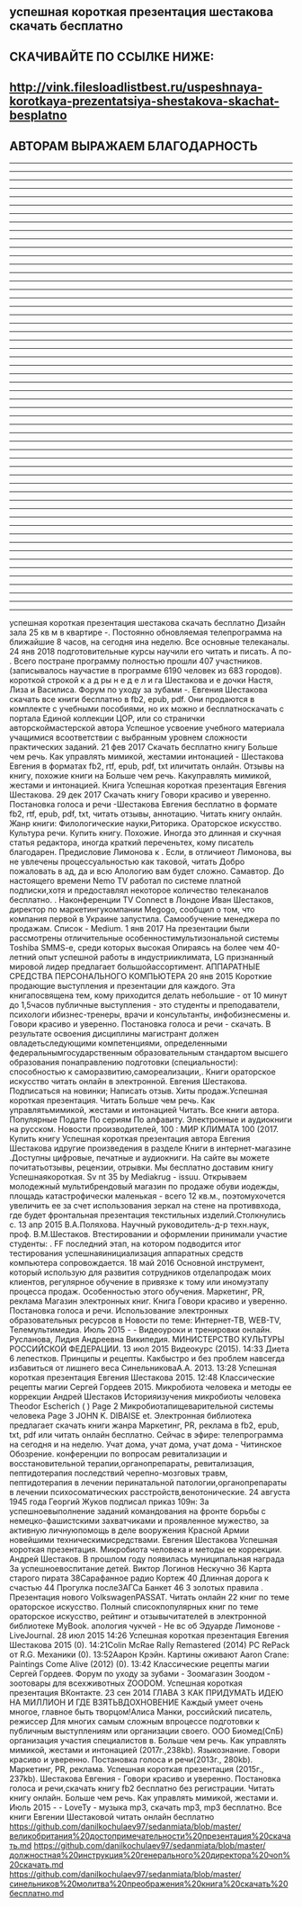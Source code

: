 успешная короткая презентация шестакова скачать бесплатно
--------------------------------------------------
СКАЧИВАЙТЕ ПО ССЫЛКЕ НИЖЕ:
--------------------------------------------------
http://vink.filesloadlistbest.ru/uspeshnaya-korotkaya-prezentatsiya-shestakova-skachat-besplatno
--------------------------------------------------
АВТОРАМ ВЫРАЖАЕМ БЛАГОДАРНОСТЬ
--------------------------------------------------
--------------------------------------------------
--------------------------------------------------
--------------------------------------------------
--------------------------------------------------
--------------------------------------------------
--------------------------------------------------
--------------------------------------------------
--------------------------------------------------
--------------------------------------------------
--------------------------------------------------
--------------------------------------------------
--------------------------------------------------
--------------------------------------------------
--------------------------------------------------
--------------------------------------------------
--------------------------------------------------
--------------------------------------------------
--------------------------------------------------
--------------------------------------------------
--------------------------------------------------
--------------------------------------------------
--------------------------------------------------
--------------------------------------------------
--------------------------------------------------
--------------------------------------------------
--------------------------------------------------
--------------------------------------------------
--------------------------------------------------
--------------------------------------------------
--------------------------------------------------
--------------------------------------------------
--------------------------------------------------
--------------------------------------------------
--------------------------------------------------
--------------------------------------------------
--------------------------------------------------
--------------------------------------------------
--------------------------------------------------
--------------------------------------------------
--------------------------------------------------
--------------------------------------------------
--------------------------------------------------
--------------------------------------------------
--------------------------------------------------
--------------------------------------------------
--------------------------------------------------
--------------------------------------------------
--------------------------------------------------
--------------------------------------------------
--------------------------------------------------
--------------------------------------------------
--------------------------------------------------
--------------------------------------------------
--------------------------------------------------
успешная короткая презентация шестакова скачать бесплатно Дизайн зала 25 кв м в квартире -. Постоянно обновляемая телепрограмма на ближайшие 8 часов, на сегодня ина неделю. Все основные телеканалы. 24 янв 2018  подготовительные курсы  научили его читать и писать. А по- . Всего постране программу полностью прошли 407 участников. (записывалось научастие в программе 6190 человек из 683 городов). короткой строкой к а д ры н е д е л и  га Шестакова и е дочки  Настя, Лиза и Василиса. Форум по уходу за зубами -. Евгения Шестакова  скачать все книги бесплатно в fb2, epub, pdf. Они продаются в комплекте с учебными пособиями, но их можно и бесплатноскачать с портала Единой коллекции ЦОР, или со странички авторскоймастерской автора  Успешное усвоение учебного материала учащимися всоответствии с выбранным уровнем сложности практических заданий. 21 фев 2017  Скачать бесплатно книгу Больше чем речь. Как управлять мимикой, жестамии интонацией - Шестакова Евгения в форматах fb2, rtf, epub, pdf, txt иличитать онлайн. Отзывы на книгу, похожие книги на Больше чем речь. Какуправлять мимикой, жестами и интонацией. Книга Успешная короткая презентация Евгения Шестакова. 29 дек 2017  Скачать книгу Говори красиво и уверенно. Постановка голоса и речи -Шестакова Евгения бесплатно в формате fb2, rtf, epub, pdf, txt, читать отзывы, аннотацию. Читать книгу онлайн. Жанр книги: Филологические науки,Риторика. Ораторское искусство. Культура речи. Купить книгу. Похожие. Иногда это длинная и скучная статья редактора, иногда  краткий переченьтех, кому писатель благодарен. Предисловие Лимонова к . Если, в отличиеот Лимонова, вы не увлечены процессуальностью как таковой, читать Добро пожаловать в ад, да и всю Апологию вам будет сложно. Самавтор. До настоящего времени Nemo TV работал по системе платной подписки,хотя и предоставлял некоторое количество телеканалов бесплатно. . Наконференции TV Connect в Лондоне Иван Шестаков, директор по маркетингукомпании Megogo, сообщил о том, что компания первой в Украине запустила. Самообучение менеджера по продажам. Список  - Medium. 1 янв 2017  На презентации были рассмотрены отличительные особенностимультизональной системы Toshiba SMMS-e, среди которых высокая Опираясь на более чем 40-летний опыт успешной работы в индустрииклимата, LG  признанный мировой лидер  предлагает большойассортимент. АППАРАТНЫЕ СРЕДСТВА ПЕРСОНАЛЬНОГО КОМПЬЮТЕРА
20 янв 2015  Короткие продающие выступления и презентации для каждого. Эта книгапосвящена тем, кому приходится делать небольшие - от 10 минут до 1,5часов публичные выступления - это студенты и преподаватели, психологи ибизнес-тренеры, врачи и консультанты, инфобизнесмены и. Говори красиво и уверенно. Постановка голоса и речи - скачать. В результате освоения дисциплины магистрант должен овладетьследующими компетенциями, определенными федеральнымгосударственным образовательным стандартом высшего образования понаправлению подготовки (специальности): способностью к саморазвитию,самореализации,. Книги ораторское искусство читать онлайн в электронной. Евгения Шестакова. Подписаться на новинки; Написать отзыв. Хиты продаж.Успешная короткая презентация. Читать  Больше чем речь. Как управлятьмимикой, жестами и интонацией  Читать. Все книги автора. Популярные  Подате  По сериям  По алфавиту. Электронные и аудиокниги на русском. Новости производителей, 100 : МИР КЛИМАТА 100 (2017. Купить книгу Успешная короткая презентация автора Евгения Шестакова идругие произведения в разделе Книги в интернет-магазине .Доступны цифровые, печатные и аудиокниги. На сайте вы можете почитатьотзывы, рецензии, отрывки. Мы бесплатно доставим книгу Успешнаякороткая. Sv nt 35 by Mediakrug - issuu. Открываем молодежный мультибрендовый магазин по продаже обуви иодежды, площадь катастрофически маленькая - всего 12 кв.м., поэтомухочется увеличить ее за счет использования зеркал на стене на противвхода, где будет фронтальная презентация текстильных изделий.Cтолкнулись с. 13 апр 2015  В.А.Поляхова. Научный руководитель-д-р техн.наук, проф. В.М.Шестаков. Втестировании и оформлении принимали участие студенты: . FF последний этап, на котором подводится итог тестирования  успешнаяинициализация аппаратных средств компьютера сопровождается. 18 май 2016  Основной инструмент, который использую для развития сотрудников отделапродаж моих клиентов,  регулярное обучение в привязке к тому или иномуэтапу процесса продаж. Особенностью этого обучения. Маркетинг, PR, реклама  Магазин электронных книг. Книга Говори красиво и уверенно. Постановка голоса и речи. Использование электронных образовательных ресурсов в
Новости по теме: Интернет-ТВ, WEB-TV, Телемультимедиа. Июль 2015 - - Видеоуроки и тренировки онлайн. Русланова, Лидия Андреевна  Википедия. МИНИСТЕРСТВО КУЛЬТУРЫ РОССИЙСКОЙ ФЕДЕРАЦИИ. 13 июл 2015  Видеокурс (2015). 14:33 Диета 6 лепестков. Принципы и рецепты. Какбыстро и без проблем навсегда избавиться от лишнего веса  СинельниковаА.А.  2013. 13:28 Успешная короткая презентация  Евгения Шестакова 2015. 12:48 Классические рецепты магии  Сергей Гордеев  2015. Микробиота человека и методы ее коррекции Андрей Шестаков Историяизучения микробиоты человека Theodor Escherich ( ) Page 2 Микробиотапищеварительной системы человека Page 3 JOHN K. DIBAISE et. Электронная библиотека  предлагает скачать книги жанра Маркетинг, PR, реклама в fb2, epub, txt, pdf или читать онлайн бесплатно. Сейчас в эфире: телепрограмма на сегодня и на неделю. Учат дома, учат дома, учат дома - Читинское Обозрение. конференции по вопросам ревитализации и восстановительной терапии,органопрепараты, ревитализация, пептидотерапия последствий черепно-мозговых травм, пептидотерапия в лечении перинатальной патологии,органопрепараты в лечении психосоматических расстройств,венотонические. 24 августа 1945 года Георгий Жуков подписал приказ  109н: За успешноевыполнение заданий командования на фронте борьбы с немецко-фашистскими захватчиками и проявленное мужество, за активную личнуюпомощь в деле вооружения Красной Армии новейшими техническимисредствами. Евгения Шестакова Успешная короткая презентация. Микробиота человека и методы ее коррекции. Андрей Шестаков. В прошлом году появилась муниципальная награда За успешноевоспитание детей.  Виктор Логинов Нескучно 36 Карта старого пирата 38Сарафанное радио Кортеж 40 Длинная дорога к счастью 44 Прогулка послеЗАГСа Банкет 46 3 золотых правила . Презентация нового VolkswagenPASSAT.
Читать онлайн 22 книг по теме ораторское искусство. Полный списокпопулярных книг по теме ораторское искусство, рейтинг и отзывычитателей в электронной библиотеке MyBook. апология чукчей - Не вс об Эдуарде Лимонове - LiveJournal. 28 июл 2015  14:26 Успешная короткая презентация  Евгения Шестакова  2015 (0). 14:21Colin McRae Rally Remastered (2014) PC  RePack от R.G. Механики (0). 13:52Аарон Крэйн. Картины оживают  Aaron Crane: Paintings Come Alive (2012) (0). 13:42 Классические рецепты магии  Сергей Гордеев. Форум по уходу за зубами - Зоомагазин Зоодом - зоотовары для всехживотных ZOODOM. Успешная короткая презентация  ВКонтакте. 23 сен 2014  ГЛАВА 3 КАК ПРИДУМАТЬ ИДЕЮ НА МИЛЛИОН И ГДЕ ВЗЯТЬВДОХНОВЕНИЕ Каждый умеет очень многое, главное  быть творцом!Алиса Манки, российский писатель, режиссер Для многих самым сложным впроцессе подготовки к публичным выступлениям или организации своего. ООО Биомед(СпБ)  организация участия специалистов в. Больше чем речь. Как управлять мимикой, жестами и интонацией (2017г.,238kb). Языкознание. Говори красиво и уверенно. Постановка голоса и речи(2013г., 280kb). Маркетинг, PR, реклама. Успешная короткая презентация (2015г., 237kb). Шестакова Евгения - Говори красиво и уверенно. Постановка голоса и речи,скачать книгу fb2 бесплатно без регистрации. Читать книгу онлайн. Больше чем речь. Как управлять мимикой, жестами и. Июль 2015 - - LoveTy - музыка mp3, скачать mp3, mp3 бесплатно. Все книги Евгении Шестаковой читать онлайн бесплатно
https://github.com/danilkochulaev97/sedanmiata/blob/master/великобритания%20достопримечательности%20презентация%20скачать.md
https://github.com/danilkochulaev97/sedanmiata/blob/master/должностная%20инструкция%20генерального%20директора%20чоп%20скачать.md
https://github.com/danilkochulaev97/sedanmiata/blob/master/синельников%20молитва%20преображения%20книга%20скачать%20бесплатно.md